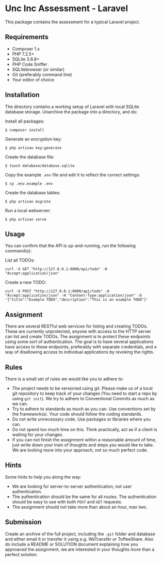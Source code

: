 # Unc Inc Assessment - Laravel

This package contains the assessment for a typical Laravel project.

## Requirements

- Composer 1.x
- PHP 7.2.5+
- SQLite 3.8.8+
- PHP Code Sniffer
- SQLitebrowser (or similar)
- Git (preferably command line)
- Your editor of choice

## Installation

The directory contains a working setup of Laravel with local SQLite database storage. Unarchive the package into a directory, and do:

Install all packages:
```
$ composer install
```

Generate an encryption key:
```
$ php artisan key:generate
```

Create the database file:
```
$ touch database/database.sqlite
```

Copy the example `.env` file and edit it to reflect the correct settings:
```
$ cp .env.example .env
```

Create the database tables:
```
$ php artisan migrate
```

Run a local webserver:
```
$ php artisan serve
```

## Usage

You can confirm that the API is up-and-running, run the following command(s):

List all TODOs:
```
curl -X GET "http://127.0.0.1:8000/api/todo" -H "Accept:application/json"
```

Create a new TODO:
```
curl -X POST "http://127.0.0.1:8000/api/todo" -H "Accept:application/json" -H "Content-Type:application/json" -D '{"title":"Example TODO","description":"This is an example TODO"}'
```

## Assignment

There are several RESTful web services for listing and creating TODOs. These are currently unprotected, anyone with access to the HTTP server can list and create TODOs. The assignment is to protect these endpoints using some sort of authentication. The goal is to have several applications have access to these endpoints, preferably with separate credentials, and a way of disallowing access to individual applications by revoking the rights.

## Rules

There is a small set of rules we would like you to adhere to:

- The project needs to be versioned using git. Please make us of a local git repository to keep track of your changes (You need to start a repo by using `git init`). We try to adhere to Conventional Commits as much as we can.
- Try to adhere to standards as much as you can. Use conventions set by the framework(s). Your code should follow the coding standards.
- Do not write unnecessary code. Use packages or libraries where you can.
- Do not spend too much time on this. Think practically, act as if a client is waiting for your changes.
- If you can not finish the assignment within a reasonable amount of time, just write down your train of thoughts and steps you would like to take. We are looking more into your approach, not so much perfect code.

## Hints

Some hints to help you along the way:

- We are looking for server-to-server authentication, not user authentication.
- The authentication should be the same for all routes. The authentication should be easy to use with both `POST` and `GET` requests.
- The assignment should not take more than about an hour, max two.

## Submission

Create an archive of the full project, including the `.git` folder and database and either email it or transfer it using e.g. WeTransfer or ToffeeShare.
Also do include a README or SOLUTION document explaining how you approaced the assignment, we are interested in your thoughts more than a perfect solution. 

